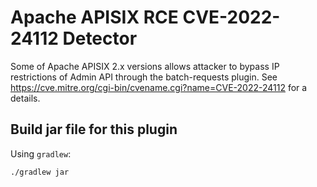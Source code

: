 # Apache APISIX RCE CVE-2022-24112 Detector

Some of Apache APISIX 2.x versions allows attacker to
bypass IP restrictions of Admin API through the batch-requests plugin.
See https://cve.mitre.org/cgi-bin/cvename.cgi?name=CVE-2022-24112 for a details.

## Build jar file for this plugin

Using `gradlew`:

```shell
./gradlew jar
```
